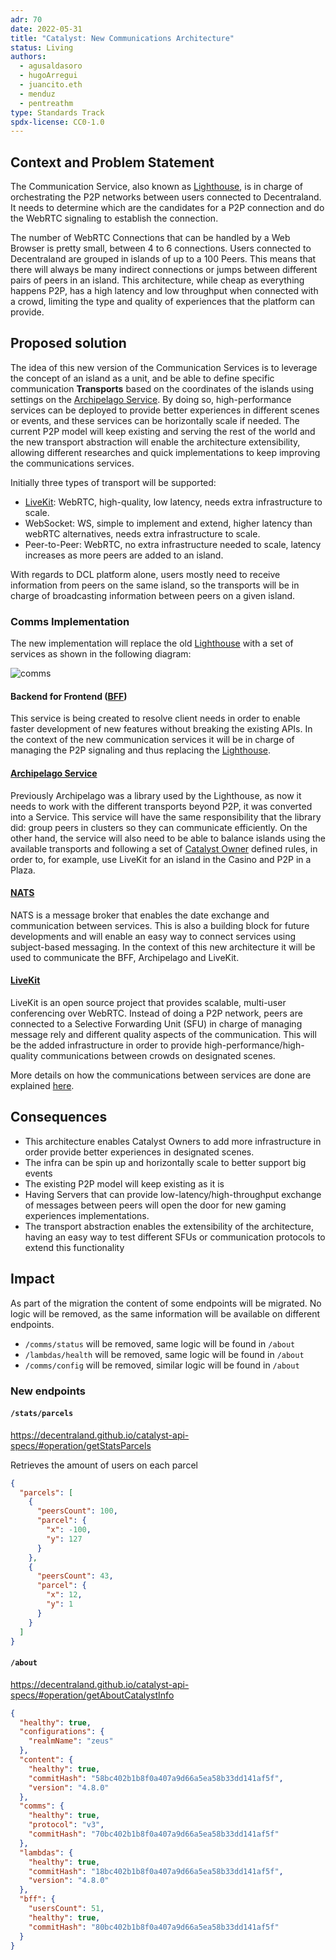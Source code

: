```yaml
---
adr: 70
date: 2022-05-31
title: "Catalyst: New Communications Architecture"
status: Living
authors:
  - agusaldasoro
  - hugoArregui
  - juancito.eth
  - menduz
  - pentreathm
type: Standards Track
spdx-license: CC0-1.0
---
```


## Context and Problem Statement

The Communication Service, also known as [Lighthouse](https://github.com/decentraland/lighthouse), is in charge of orchestrating the P2P networks between users connected to Decentraland. It needs to determine which are the candidates for a P2P connection and do the WebRTC signaling to establish the connection.

The number of WebRTC Connections that can be handled by a Web Browser is pretty small, between 4 to 6 connections. Users connected to Decentraland are grouped in islands of up to a 100 Peers. This means that there will always be many indirect connections or jumps between different pairs of peers in an island. This architecture, while cheap as everything happens P2P, has a high latency and low throughput when connected with a crowd, limiting the type and quality of experiences that the platform can provide.

## Proposed solution

The idea of this new version of the Communication Services is to leverage the concept of an island as a unit, and be able to define specific communication **Transports** based on the coordinates of the islands using settings on the [Archipelago Service](https://github.com/decentraland/archipelago-service). By doing so, high-performance services can be deployed to provide better experiences in different scenes or events, and these services can be horizontally scale if needed. The current P2P model will keep existing and serving the rest of the world and the new transport abstraction will enable the architecture extensibility, allowing different researches and quick implementations to keep improving the communications services.

Initially three types of transport will be supported:

- [LiveKit](https://livekit.io/): WebRTC, high-quality, low latency, needs extra infrastructure to scale.
- WebSocket: WS, simple to implement and extend, higher latency than webRTC alternatives, needs extra infrastructure to scale.
- Peer-to-Peer: WebRTC, no extra infrastructure needed to scale, latency increases as more peers are added to an island.

With regards to DCL platform alone, users mostly need to receive information from peers on the same island, so the transports will be in charge of broadcasting information between peers on a given island.

### Comms Implementation

The new implementation will replace the old [Lighthouse](https://github.com/decentraland/lighthouse) with a set of services as shown in the following diagram:

![comms](resources/ADR-70/new-comms.png)

#### Backend for Frontend ([BFF](https://github.com/decentraland/sdk/issues/180))

This service is being created to resolve client needs in order to enable faster development of new features without breaking the existing APIs. In the context of the new communication services it will be in charge of managing the P2P signaling and thus replacing the [Lighthouse](https://github.com/decentraland/lighthouse).

#### [Archipelago Service](https://github.com/decentraland/archipelago-service)

Previously Archipelago was a library used by the Lighthouse, as now it needs to work with the different transports beyond P2P, it was converted into a Service. This service will have the same responsibility that the library did: group peers in clusters so they can communicate efficiently. On the other hand, the service will also need to be able to balance islands using the available transports and following a set of [Catalyst Owner](https://github.com/decentraland/catalyst-owner) defined rules, in order to, for example, use LiveKit for an island in the Casino and P2P in a Plaza.

#### [NATS](https://nats.io/)

NATS is a message broker that enables the date exchange and communication between services. This is also a building block for future developments and will enable an easy way to connect services using subject-based messaging. In the context of this new architecture it will be used to communicate the BFF, Archipelago and LiveKit.

#### [LiveKit](https://livekit.io/)

LiveKit is an open source project that provides scalable, multi-user conferencing over WebRTC. Instead of doing a P2P network, peers are connected to a Selective Forwarding Unit (SFU) in charge of managing message rely and different quality aspects of the communication. This will be the added infrastructure in order to provide high-performance/high-quality communications between crowds on designated scenes.

More details on how the communications between services are done are explained [here](https://github.com/decentraland/comms-v3/blob/main/docs/comms.md).

## Consequences

- This architecture enables Catalyst Owners to add more infrastructure in order provide better experiences in designated scenes.
- The infra can be spin up and horizontally scale to better support big events
- The existing P2P model will keep existing as it is
- Having Servers that can provide low-latency/high-throughput exchange of messages between peers will open the door for new gaming experiences implementations.
- The transport abstraction enables the extensibility of the architecture, having an easy way to test different SFUs or communication protocols to extend this functionality

## Impact

As part of the migration the content of some endpoints will be migrated. No logic will be removed, as the same information will be available on different endpoints.

- `/comms/status` will be removed, same logic will be found in `/about`
- `/lambdas/health` will be removed, same logic will be found in `/about`
- `/comms/config` will be removed, similar logic will be found in `/about`

### New endpoints

#### `/stats/parcels`

https://decentraland.github.io/catalyst-api-specs/#operation/getStatsParcels

Retrieves the amount of users on each parcel

```json
{
  "parcels": [
    {
      "peersCount": 100,
      "parcel": {
        "x": -100,
        "y": 127
      }
    },
    {
      "peersCount": 43,
      "parcel": {
        "x": 12,
        "y": 1
      }
    }
  ]
}
```

#### `/about`

https://decentraland.github.io/catalyst-api-specs/#operation/getAboutCatalystInfo

```json
{
  "healthy": true,
  "configurations": {
    "realmName": "zeus"
  },
  "content": {
    "healthy": true,
    "commitHash": "58bc402b1b8f0a407a9d66a5ea58b33dd141af5f",
    "version": "4.8.0"
  },
  "comms": {
    "healthy": true,
    "protocol": "v3",
    "commitHash": "70bc402b1b8f0a407a9d66a5ea58b33dd141af5f"
  },
  "lambdas": {
    "healthy": true,
    "commitHash": "18bc402b1b8f0a407a9d66a5ea58b33dd141af5f",
    "version": "4.8.0"
  },
  "bff": {
    "usersCount": 51,
    "healthy": true,
    "commitHash": "80bc402b1b8f0a407a9d66a5ea58b33dd141af5f"
  }
}
```
